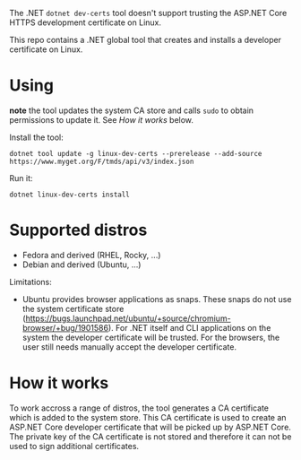 The .NET `dotnet dev-certs` tool doesn't support trusting the ASP.NET Core HTTPS development certificate on Linux.

This repo contains a .NET global tool that creates and installs a developer certificate on Linux.

# Using

**note** the tool updates the system CA store and calls `sudo` to obtain permissions to update it. See _How it works_ below.

Install the tool:
```
dotnet tool update -g linux-dev-certs --prerelease --add-source https://www.myget.org/F/tmds/api/v3/index.json
```

Run it:
```
dotnet linux-dev-certs install
```

# Supported distros

- Fedora and derived (RHEL, Rocky, ...)
- Debian and derived (Ubuntu, ...)

Limitations:
- Ubuntu provides browser applications as snaps. These snaps do not use the system certificate store (https://bugs.launchpad.net/ubuntu/+source/chromium-browser/+bug/1901586). For .NET itself and CLI applications on the system the developer certificate will be trusted. For the browsers, the user still needs manually accept the developer certificate.

# How it works

To work accross a range of distros, the tool generates a CA certificate which is added to the system store. This CA certificate is used to create an ASP.NET Core developer certificate that will be picked up by ASP.NET Core. The private key of the CA certificate is not stored and therefore it can not be used to sign additional certificates.